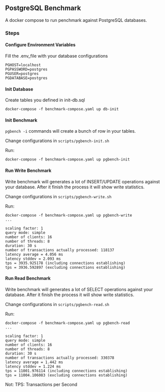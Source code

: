 ## PostgreSQL Benchmark
A docker compose to run penchmark against PostgreSQL databases.

### Steps

#### Configure Environment Variables
Fill the .env_file with your database configurations
```
PGHOST=localhost
PGPASSWORD=postgres
PGUSER=postgres
PGDATABASE=postgres 
```

#### Init Database

Create tables you defined in init-db.sql

```
docker-compose -f benchmark-compose.yaml up db-init
```

#### Init Benchmark
`pgbench -i` commands will create a bunch of row in your tables.

Change configurations in `scripts/pgbench-init.sh`

Run:
```
docker-compose -f benchmark-compose.yaml up pgbench-init
```

#### Run Write Benchmark

Write benchmark will generates a lot of INSERT/UPDATE operations against your database. After it finish the process it will show write statistics. 

Change configurations in `scripts/pgbench-write.sh`

Run:
```
docker-compose -f benchmark-compose.yaml up pgbench-write
...

scaling factor: 1
query mode: simple
number of clients: 16
number of threads: 8
duration: 30 s
number of transactions actually processed: 118137
latency average = 4.056 ms
latency stddev = 2.093 ms
tps = 3935.925178 (including connections establishing)
tps = 3936.592897 (excluding connections establishing)

```


#### Run Read Benchmark

Write benchmark will generates a lot of SELECT operations against your database. After it finish the process it will show write statistics.

Change configurations in `scripts/pgbench-read.sh`

Run:

```
docker-compose -f benchmark-compose.yaml up pgbench-read
...

scaling factor: 1
query mode: simple
number of clients: 16
number of threads: 8
duration: 30 s
number of transactions actually processed: 330378
latency average = 1.442 ms
latency stddev = 1.224 ms
tps = 11001.976114 (including connections establishing)
tps = 11004.106083 (excluding connections establishing)

```

Not:
TPS: Transactions per Second 